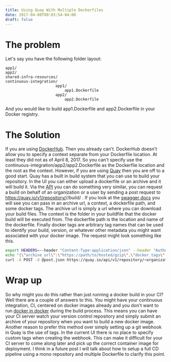 ```yaml
---
title: Using Quay With Multiple Dockerfiles
date: 2017-04-08T09:03:54-04:00
draft: false
---
```

# The problem

Let's say you have the following folder layout:
```
app1/
app2/
shared-infra-resources/
continuous-integration/
                      app1/
                          app1.Dockerfile
                      app2/
                          app2.Dockerfile
```
And you would like to build app1.Dockerfile and app2.Dockerfile in your Docker registry.

# The Solution

If you are using [DockerHub](https://hub.docker.com).
Then you already can't.
DockerHub doesn't allow you to specify a context separate from your Dockerfile location.
At least they did not as of April 8, 2017.
So you can't specify use the continuous-integration/app2/app2.Dockerfile as the Dockerfile location and the root as the context.
However, if you are using [Quay](https://quay.io) then you are off to a good start.
Quay has a built in build system that you can use to build your repository.
In the UI you can either upload a dockerfile or an archive and it will build it.
Via the [API](https://docs.quay.io/api/) you can do something very similar, you can request a build on behalf of an organization or a user by sending a post request to https://quay.io/v1/repository/<organization or user name>/<repository name>/build/ .
If you look at the [swagger docs](http://docs.quay.io/api/swagger/) you will see you can pass in an archive url, a context, a dockerfile path, and some docker tags.
The archive url is simply a url where you can download your build files.
The context is the folder in your buildfile that the docker build will be executed from.
The dockerfile path is the location and name of the dockerfile.
Finally docker tags are arbitrary tag names that can be used to identify your build, version, or whatever other metadata you might want associated with your docker image.
The request might look something like this.
```bash
export HEADERS=--header "Content-Type:application/json" --header "Authorization:Bearer <my oauth token or my robot token>"
echo "{\"archive_url\":\"https://path/to/hosted/gzip\",\"docker_tags\":[\"<my tag here>\"],\"context\":\"/my/context\",\"dockerfile_path\":\"/my/context/<dockerfile name>\"}" > post.json
curl -X POST -d @post.json https://quay.io/api/v1/repository/<organization or user name>/<repository name>/build/ $HEADERS
```


# Wrap up

So why might you do this rather than just running a docker build in your CI?
Well there are a couple of answers to this.
You might have your continuous integration, CI, centered on docker images already and you don't want to run [docker in docker](https://jpetazzo.github.io/2015/09/03/do-not-use-docker-in-docker-for-ci/) during the build process.
This means you can have your CI server watch your version control repository and simply submit an archive of your repository when you want to build a new docker image.
Another reason to prefer this method over simply setting up a git webhook in Quay is the use of tags.
In the current UI there is no place to specify custom tags when creating the webhook.
This can make it difficult for your CI server to come along later and pick up the correct container image for deployment.
I think in a future post I will talk about how to setup a full CD pipeline using a mono repository and multiple Dockerfile to clarify this point.

